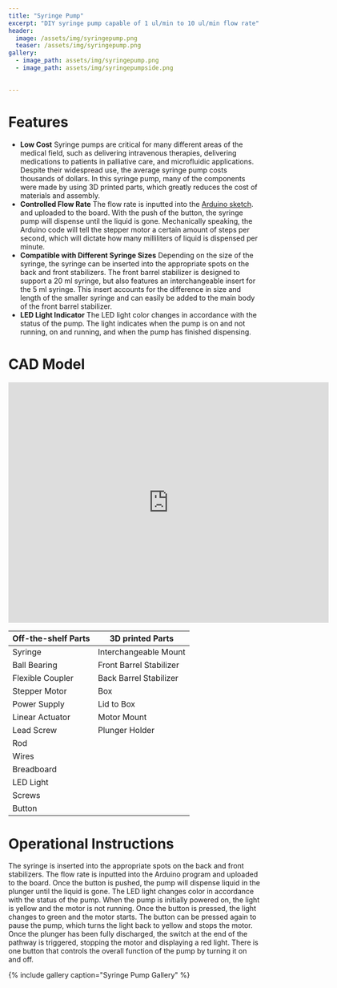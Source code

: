 ```yaml
---
title: "Syringe Pump"
excerpt: "DIY syringe pump capable of 1 ul/min to 10 ul/min flow rate"
header:
  image: /assets/img/syringepump.png
  teaser: /assets/img/syringepump.png
gallery:
  - image_path: assets/img/syringepump.png
  - image_path: assets/img/syringepumpside.png

   
---
```


# Features

* **Low Cost** Syringe pumps are critical for many different areas of the medical field, such as delivering intravenous therapies, delivering medications to patients in palliative care, and microfluidic applications. Despite their widespread use, the average syringe pump costs thousands of dollars. In this syringe pump, many of the components were made by using 3D printed parts, which greatly reduces the cost of materials and assembly.
* **Controlled Flow Rate** The flow rate is inputted into the [Arduino sketch](https://app.arduino.cc/sketches/4bd32564-1f35-4830-a72b-0da55bf80c51?view-mode=preview). and uploaded to the board. With the push of the button, the syringe pump will dispense until the liquid is gone. Mechanically speaking, the Arduino code will tell the stepper motor a certain amount of steps per second, which will dictate how many milliliters of liquid is dispensed per minute. 
* **Compatible with Different Syringe Sizes** Depending on the size of the syringe, the syringe can be inserted into the appropriate spots on the back and front stabilizers. The front barrel stabilizer is designed to support a 20 ml syringe, but also features an interchangeable insert for the 5 ml syringe. This insert accounts for the difference in size and length of the smaller syringe and can easily be added to the main body of the front barrel stabilizer.
* **LED Light Indicator** The LED light color changes in accordance with the status of the pump. The light indicates when the pump is on and not running, on and running, and when the pump has finished dispensing. 


# CAD Model
<iframe src="https://vanderbilt643.autodesk360.com/shares/public/SH35dfcQT936092f0e4396a787ea53f9a532?mode=embed" width="640" height="480" allowfullscreen="true" webkitallowfullscreen="true" mozallowfullscreen="true"  frameborder="0"></iframe>

| Off-the-shelf Parts | 3D printed Parts | 
| ------------------- | ---------------- | 
| Syringe             | Interchangeable Mount |
| Ball Bearing        | Front Barrel Stabilizer |
| Flexible Coupler    | Back Barrel Stabilizer |
| Stepper Motor       |  Box |
| Power Supply | Lid to Box |
| Linear Actuator |  Motor Mount |
| Lead Screw |  Plunger Holder |
| Rod |
| Wires |
| Breadboard |
| LED Light |
| Screws |
| Button |

# Operational Instructions
The syringe is inserted into the appropriate spots on the back and front stabilizers. The flow rate is inputted into the Arduino program and uploaded to the board. Once the button is pushed, the pump will dispense liquid in the plunger until the liquid is gone. The LED light changes color in accordance with the status of the pump. When the pump is initially powered on, the light is yellow and the motor is not running. Once the button is pressed, the light changes to green and the motor starts. The button can be pressed again to pause the pump, which turns the light back to yellow and stops the motor. Once the plunger has been fully discharged, the switch at the end of the pathway is triggered, stopping the motor and displaying a red light. There is one button that controls the overall function of the pump by turning it on and off.

{% include gallery caption="Syringe Pump Gallery" %}
